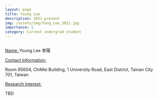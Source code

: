 ```yaml
---
layout: page
title: Young Lee
description: 2021-present
img: /assets/img/Yang_Lee_2021.jpg
importance: 1
category: Current undergrad student
---
```


<div class="row">
    <div class="col-sm-4 mt-3 mt-md-0">
        <img class="img-fluid rounded z-depth-1" src="{{ '/assets/img/Yang_Lee_2021.jpg' | relative_url }}" alt="" title="example image"/>
    </div>
</div>

<a href="#"> Name: </a> 
Young Lee 李陽

<a href="#"> Contact Information: </a>

<p>Room 95604, ChiMei Building, 1 University Road, East District, Tainan City 701, Taiwan</p>

<a href="#"> Research Interest: </a>

TBD